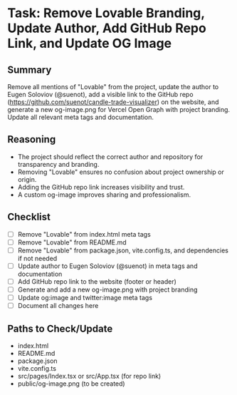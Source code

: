 # Task: Remove Lovable Branding, Update Author, Add GitHub Repo Link, and Update OG Image

## Summary
Remove all mentions of "Lovable" from the project, update the author to Eugen Soloviov (@suenot), add a visible link to the GitHub repo (https://github.com/suenot/candle-trade-visualizer) on the website, and generate a new og-image.png for Vercel Open Graph with project branding. Update all relevant meta tags and documentation.

## Reasoning
- The project should reflect the correct author and repository for transparency and branding.
- Removing "Lovable" ensures no confusion about project ownership or origin.
- Adding the GitHub repo link increases visibility and trust.
- A custom og-image improves sharing and professionalism.

## Checklist
- [ ] Remove "Lovable" from index.html meta tags
- [ ] Remove "Lovable" from README.md
- [ ] Remove "Lovable" from package.json, vite.config.ts, and dependencies if not needed
- [ ] Update author to Eugen Soloviov (@suenot) in meta tags and documentation
- [ ] Add GitHub repo link to the website (footer or header)
- [ ] Generate and add a new og-image.png with project branding
- [ ] Update og:image and twitter:image meta tags
- [ ] Document all changes here

## Paths to Check/Update
- index.html
- README.md
- package.json
- vite.config.ts
- src/pages/Index.tsx or src/App.tsx (for repo link)
- public/og-image.png (to be created) 